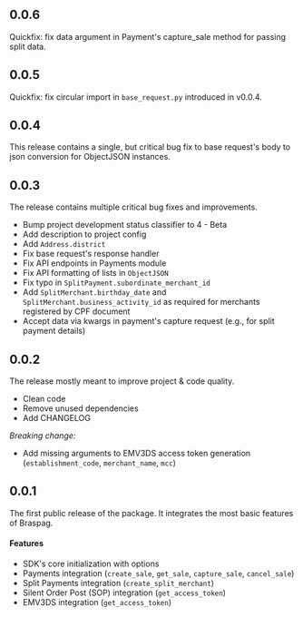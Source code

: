 ## 0.0.6

Quickfix: fix data argument in Payment's capture_sale method for passing split data.

## 0.0.5

Quickfix: fix circular import in `base_request.py` introduced in v0.0.4.

## 0.0.4

This release contains a single, but critical bug fix to base request's body to json conversion for ObjectJSON instances. 

## 0.0.3

The release contains multiple critical bug fixes and improvements.

- Bump project development status classifier to 4 - Beta
- Add description to project config
- Add `Address.district`
- Fix base request's response handler
- Fix API endpoints in Payments module
- Fix API formatting of lists in `ObjectJSON`
- Fix typo in `SplitPayment.subordinate_merchant_id`
- Add `SplitMerchant.birthday_date` and  `SplitMerchant.business_activity_id` as required for merchants registered by CPF document
- Accept data via kwargs in payment's capture request (e.g., for split payment details)

## 0.0.2

The release mostly meant to improve project & code quality.

- Clean code
- Remove unused dependencies
- Add CHANGELOG

*Breaking change:*
- Add missing arguments to EMV3DS access token generation (`establishment_code`, `merchant_name`, `mcc`)

## 0.0.1

The first public release of the package.
It integrates the most basic features of Braspag.

#### Features
- SDK's core initialization with options
- Payments integration (`create_sale`, `get_sale`, `capture_sale`, `cancel_sale`)
- Split Payments integration (`create_split_merchant`)
- Silent Order Post (SOP) integration (`get_access_token`)
- EMV3DS integration (`get_access_token`)
